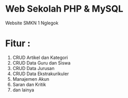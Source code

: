 # Web Sekolah PHP & MySQL 
Website SMKN 1 Nglegok

# Fitur :

1. CRUD Artikel dan Kategori
2. CRUD Data Guru dan Siswa
4. CRUD Data Jurusan
5. CRUD Data Ekstrakurikuler
6. Manajemen Akun
7. Saran dan Kritik
8. dan lainya
